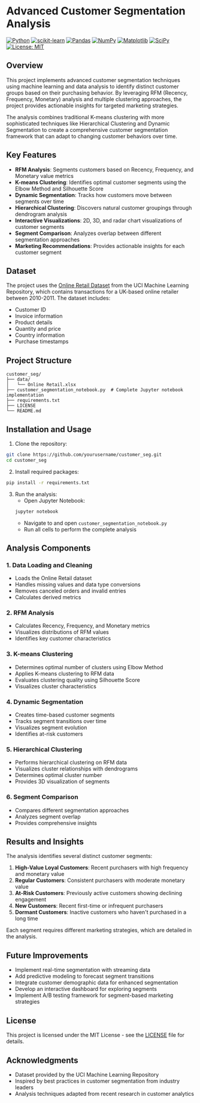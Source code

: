 # Advanced Customer Segmentation Analysis

[![Python](https://img.shields.io/badge/Python-3.8%2B-blue)](https://www.python.org/)
[![scikit-learn](https://img.shields.io/badge/scikit--learn-1.0%2B-orange)](https://scikit-learn.org/)
[![Pandas](https://img.shields.io/badge/pandas-1.3%2B-brightgreen)](https://pandas.pydata.org/)
[![NumPy](https://img.shields.io/badge/numpy-1.20%2B-yellow)](https://numpy.org/)
[![Matplotlib](https://img.shields.io/badge/matplotlib-3.5%2B-red)](https://matplotlib.org/)
[![SciPy](https://img.shields.io/badge/scipy-1.7%2B-9cf)](https://scipy.org/)
[![License: MIT](https://img.shields.io/badge/License-MIT-green.svg)](https://opensource.org/licenses/MIT)

## Overview

This project implements advanced customer segmentation techniques using machine learning and data analysis to identify distinct customer groups based on their purchasing behavior. By leveraging RFM (Recency, Frequency, Monetary) analysis and multiple clustering approaches, the project provides actionable insights for targeted marketing strategies.

The analysis combines traditional K-means clustering with more sophisticated techniques like Hierarchical Clustering and Dynamic Segmentation to create a comprehensive customer segmentation framework that can adapt to changing customer behaviors over time.

## Key Features

- **RFM Analysis**: Segments customers based on Recency, Frequency, and Monetary value metrics
- **K-means Clustering**: Identifies optimal customer segments using the Elbow Method and Silhouette Score
- **Dynamic Segmentation**: Tracks how customers move between segments over time
- **Hierarchical Clustering**: Discovers natural customer groupings through dendrogram analysis
- **Interactive Visualizations**: 2D, 3D, and radar chart visualizations of customer segments
- **Segment Comparison**: Analyzes overlap between different segmentation approaches
- **Marketing Recommendations**: Provides actionable insights for each customer segment

## Dataset

The project uses the [Online Retail Dataset](https://archive.ics.uci.edu/ml/datasets/Online+Retail) from the UCI Machine Learning Repository, which contains transactions for a UK-based online retailer between 2010-2011. The dataset includes:

- Customer ID
- Invoice information
- Product details
- Quantity and price
- Country information
- Purchase timestamps

## Project Structure

```
customer_seg/
├── data/
│   └── Online Retail.xlsx
├── customer_segmentation_notebook.py  # Complete Jupyter notebook implementation
├── requirements.txt
├── LICENSE
└── README.md
```

## Installation and Usage

1. Clone the repository:
```bash
git clone https://github.com/yourusername/customer_seg.git
cd customer_seg
```

2. Install required packages:
```bash
pip install -r requirements.txt
```

3. Run the analysis:
   - Open Jupyter Notebook:
   ```bash
   jupyter notebook
   ```
   - Navigate to and open `customer_segmentation_notebook.py`
   - Run all cells to perform the complete analysis

## Analysis Components

### 1. Data Loading and Cleaning
- Loads the Online Retail dataset
- Handles missing values and data type conversions
- Removes canceled orders and invalid entries
- Calculates derived metrics

### 2. RFM Analysis
- Calculates Recency, Frequency, and Monetary metrics
- Visualizes distributions of RFM values
- Identifies key customer characteristics

### 3. K-means Clustering
- Determines optimal number of clusters using Elbow Method
- Applies K-means clustering to RFM data
- Evaluates clustering quality using Silhouette Score
- Visualizes cluster characteristics

### 4. Dynamic Segmentation
- Creates time-based customer segments
- Tracks segment transitions over time
- Visualizes segment evolution
- Identifies at-risk customers

### 5. Hierarchical Clustering
- Performs hierarchical clustering on RFM data
- Visualizes cluster relationships with dendrograms
- Determines optimal cluster number
- Provides 3D visualization of segments

### 6. Segment Comparison
- Compares different segmentation approaches
- Analyzes segment overlap
- Provides comprehensive insights

## Results and Insights

The analysis identifies several distinct customer segments:

1. **High-Value Loyal Customers**: Recent purchasers with high frequency and monetary value
2. **Regular Customers**: Consistent purchasers with moderate monetary value
3. **At-Risk Customers**: Previously active customers showing declining engagement
4. **New Customers**: Recent first-time or infrequent purchasers
5. **Dormant Customers**: Inactive customers who haven't purchased in a long time

Each segment requires different marketing strategies, which are detailed in the analysis.

## Future Improvements

- Implement real-time segmentation with streaming data
- Add predictive modeling to forecast segment transitions
- Integrate customer demographic data for enhanced segmentation
- Develop an interactive dashboard for exploring segments
- Implement A/B testing framework for segment-based marketing strategies

## License

This project is licensed under the MIT License - see the [LICENSE](LICENSE) file for details.

## Acknowledgments

- Dataset provided by the UCI Machine Learning Repository
- Inspired by best practices in customer segmentation from industry leaders
- Analysis techniques adapted from recent research in customer analytics 